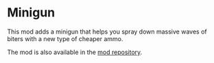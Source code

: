 # Minigun

This mod adds a minigun that helps you spray down massive waves of biters with a new type of cheaper ammo.

The mod is also available in the
[mod repository](https://github.com/The-Bit-One/Minigun-Gun---Factorio-).

